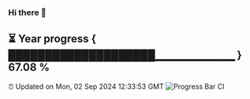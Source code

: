 ### Hi there 👋
⏳ Year progress { ████████████████████▁▁▁▁▁▁▁▁▁▁ } 67.08 %
---
⏰ Updated on Mon, 02 Sep 2024 12:33:53 GMT
![Progress Bar CI](https://github.com/liununu/liununu/workflows/Progress%20Bar%20CI/badge.svg)
